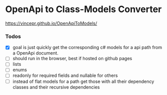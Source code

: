 # OpenApi to Class-Models Converter

https://vincepr.github.io/OpenApiToModels/

### Todos
- [x] goal is just quickly get the corresponding c# models for a api path from a OpenApi document.
- [ ] should run in the browser, best if hosted on github pages
- [ ] lists
- [ ] enums
- [ ] readonly for required fields and nullable for others
- [ ] instead of flat models for a path get those with all their dependency classes and their recursive dependencies
